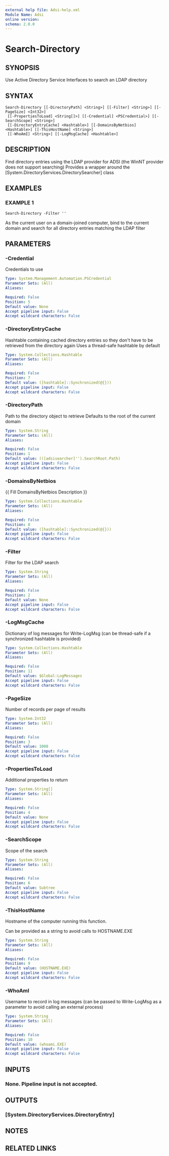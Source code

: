 ```yaml
---
external help file: Adsi-help.xml
Module Name: Adsi
online version:
schema: 2.0.0
---
```


# Search-Directory

## SYNOPSIS
Use Active Directory Service Interfaces to search an LDAP directory

## SYNTAX

```
Search-Directory [[-DirectoryPath] <String>] [[-Filter] <String>] [[-PageSize] <Int32>]
 [[-PropertiesToLoad] <String[]>] [[-Credential] <PSCredential>] [[-SearchScope] <String>]
 [[-DirectoryEntryCache] <Hashtable>] [[-DomainsByNetbios] <Hashtable>] [[-ThisHostName] <String>]
 [[-WhoAmI] <String>] [[-LogMsgCache] <Hashtable>]
```

## DESCRIPTION
Find directory entries using the LDAP provider for ADSI (the WinNT provider does not support searching)
Provides a wrapper around the \[System.DirectoryServices.DirectorySearcher\] class

## EXAMPLES

### EXAMPLE 1
```
Search-Directory -Filter ''
```

As the current user on a domain-joined computer, bind to the current domain and search for all directory entries matching the LDAP filter

## PARAMETERS

### -Credential
Credentials to use

```yaml
Type: System.Management.Automation.PSCredential
Parameter Sets: (All)
Aliases:

Required: False
Position: 5
Default value: None
Accept pipeline input: False
Accept wildcard characters: False
```

### -DirectoryEntryCache
Hashtable containing cached directory entries so they don't have to be retrieved from the directory again
Uses a thread-safe hashtable by default

```yaml
Type: System.Collections.Hashtable
Parameter Sets: (All)
Aliases:

Required: False
Position: 7
Default value: ([hashtable]::Synchronized(@{}))
Accept pipeline input: False
Accept wildcard characters: False
```

### -DirectoryPath
Path to the directory object to retrieve
Defaults to the root of the current domain

```yaml
Type: System.String
Parameter Sets: (All)
Aliases:

Required: False
Position: 1
Default value: (([adsisearcher]'').SearchRoot.Path)
Accept pipeline input: False
Accept wildcard characters: False
```

### -DomainsByNetbios
{{ Fill DomainsByNetbios Description }}

```yaml
Type: System.Collections.Hashtable
Parameter Sets: (All)
Aliases:

Required: False
Position: 8
Default value: ([hashtable]::Synchronized(@{}))
Accept pipeline input: False
Accept wildcard characters: False
```

### -Filter
Filter for the LDAP search

```yaml
Type: System.String
Parameter Sets: (All)
Aliases:

Required: False
Position: 2
Default value: None
Accept pipeline input: False
Accept wildcard characters: False
```

### -LogMsgCache
Dictionary of log messages for Write-LogMsg (can be thread-safe if a synchronized hashtable is provided)

```yaml
Type: System.Collections.Hashtable
Parameter Sets: (All)
Aliases:

Required: False
Position: 11
Default value: $Global:LogMessages
Accept pipeline input: False
Accept wildcard characters: False
```

### -PageSize
Number of records per page of results

```yaml
Type: System.Int32
Parameter Sets: (All)
Aliases:

Required: False
Position: 3
Default value: 1000
Accept pipeline input: False
Accept wildcard characters: False
```

### -PropertiesToLoad
Additional properties to return

```yaml
Type: System.String[]
Parameter Sets: (All)
Aliases:

Required: False
Position: 4
Default value: None
Accept pipeline input: False
Accept wildcard characters: False
```

### -SearchScope
Scope of the search

```yaml
Type: System.String
Parameter Sets: (All)
Aliases:

Required: False
Position: 6
Default value: Subtree
Accept pipeline input: False
Accept wildcard characters: False
```

### -ThisHostName
Hostname of the computer running this function.

Can be provided as a string to avoid calls to HOSTNAME.EXE

```yaml
Type: System.String
Parameter Sets: (All)
Aliases:

Required: False
Position: 9
Default value: (HOSTNAME.EXE)
Accept pipeline input: False
Accept wildcard characters: False
```

### -WhoAmI
Username to record in log messages (can be passed to Write-LogMsg as a parameter to avoid calling an external process)

```yaml
Type: System.String
Parameter Sets: (All)
Aliases:

Required: False
Position: 10
Default value: (whoami.EXE)
Accept pipeline input: False
Accept wildcard characters: False
```

## INPUTS

### None. Pipeline input is not accepted.
## OUTPUTS

### [System.DirectoryServices.DirectoryEntry]
## NOTES

## RELATED LINKS
